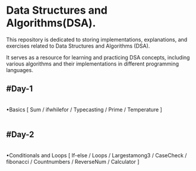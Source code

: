 # Data Structures and Algorithms(DSA).  
This repository is dedicated to storing implementations, explanations, and exercises related to Data Structures and Algorithms (DSA).

It serves as a resource for learning and practicing DSA concepts, including various algorithms and their implementations in different programming languages.

<h2>#Day-1</h2>
<br>
•Basics [ Sum / ifwhilefor / Typecasting / Prime / Temperature ]
<br>
<br>
<h2>#Day-2</h2>
<br>
•Conditionals and Loops [ If-else / Loops / Largestamong3 / CaseCheck / fibonacci / Countnumbers / ReverseNum / Calculator ]
<br>
<br>
